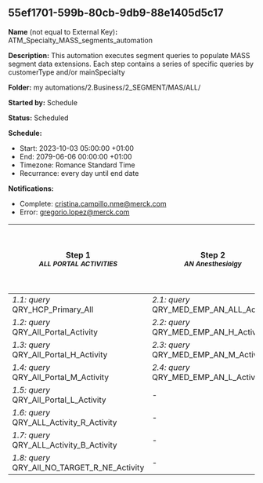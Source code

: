 ## 55ef1701-599b-80cb-9db9-88e1405d5c17

**Name** (not equal to External Key)**:** ATM_Specialty_MASS_segments_automation

**Description:** This automation executes segment queries to populate MASS segment data extensions. Each step contains a series of specific queries by customerType and/or mainSpecialty

**Folder:** my automations/2.Business/2_SEGMENT/MAS/ALL/

**Started by:** Schedule

**Status:** Scheduled

**Schedule:**

* Start: 2023-10-03 05:00:00 +01:00
* End: 2079-06-06 00:00:00 +01:00
* Timezone: Romance Standard Time
* Recurrance: every day until end date

**Notifications:**

* Complete: cristina.campillo.nme@merck.com
* Error: gregorio.lopez@merck.com

| Step 1<br>_<small>ALL PORTAL ACTIVITIES</small>_ | Step 2<br>_<small>AN  Anesthesiolgy</small>_ | Step 3<br>_<small>GP General Practice</small>_ | Step 4<br>_<small>END  Endocrinology</small>_ | Step 5<br>_<small>C Cardiology</small>_ | Step 6<br>_<small>ON Oncology</small>_ | Step 7<br>_<small>PD Pediatrics</small>_ | Step 8<br>_<small>PD + HP Pediatrics + Hospital</small>_ | Step 9<br>_<small>GS Surgery</small>_ | Step 10<br>_<small>PPH Preventive Health</small>_ | Step 11<br>_<small>PHA Pharmacy</small>_ | Step 12<br>_<small>RHU Rheumatology</small>_ | Step 13<br>_<small>PIN Payer Insurance and PIN+Hospital Pharmacist ALL</small>_ | Step 14<br>_<small>PHAHP Hospital Pharmacist</small>_ | Step 15<br>_<small>AI Allergy and Immunology</small>_ | Step 16<br>_<small>D Dermatology</small>_ | Step 17<br>_<small>N Neurology</small>_ | Step 18<br>_<small>OBG Obstetrics and Gynecology</small>_ | Step 19<br>_<small>OTO Otolaryngology</small>_ | Step 20<br>_<small>P Psychiatry</small>_ | Step 21<br>_<small>PUL Pulmonary medicine</small>_ | Step 22<br>_<small>GE Gastroenterologist</small>_ | Step 23<br>_<small>HEM Hematologist</small>_ | Step 24<br>_<small>ECM Emergency and Clinical Care</small>_ | Step 25<br>_<small>NR Nursery</small>_ | Step 26<br>_<small>ID Infectious Desease </small>_ | Step 27<br>_<small>IM Internal Medicine</small>_ | Step 28<br>_<small>NR Nursery - PD Pediatrics Specialty</small>_ | Step 29<br>_<small>NR Nursery - OS Hospital Specialty</small>_ | Step 30<br>_<small>NR Nursery - Obstetrics Specialty</small>_ | Step 31<br>_<small>PTH Pathology, Anatomic</small>_ | Step 32<br>_<small>OOS -  Traumathology</small>_ | Step 33<br>_<small>NR Nursery Specialties (Only All Contacts)</small>_ | Step 34<br>_<small>R - Radiology</small>_ | Step 35<br>_<small>R - Radiology</small>_ | Step 36<br>_<small>GP + END ALL</small>_ | Step 37<br>_<small>Urología</small>_ | Step 38<br>_<small>-</small>_ | Step 39<br>_<small>No target Audiences<br>(AG, CCM, FM, GPM, CCM, O, ONG , SRG , C, N, NEP, NS, OPH, P, URO, VS, GYN, MWF, OS, ST, PM, PLR, , OOS, LM, ESM)<br>Excluding NR</small>_ | Step 40<br>_<small>Plastic and Reconstructive Surgery</small>_ | Step 41<br>_<small>Specialty created by CRM Specialty</small>_ | Step 42<br>_<small>All RP Portal</small>_ | Step 43<br>_<small>Ginecologia, Pediatría, Pediatría Hospitalaria y Medicina Preventiva</small>_ | Step 44<br>_<small>-</small>_ | Step 45<br>_<small>ST Stomatologist</small>_ | Step 46<br>_<small>Nefrología</small>_ | Step 47<br>_<small>Farmacia Oncológica</small>_ | Step 48<br>_<small>Radioterapeutas</small>_ | Step 49<br>_<small>Cirujanos Torácicos</small>_ |
| --- | --- | --- | --- | --- | --- | --- | --- | --- | --- | --- | --- | --- | --- | --- | --- | --- | --- | --- | --- | --- | --- | --- | --- | --- | --- | --- | --- | --- | --- | --- | --- | --- | --- | --- | --- | --- | --- | --- | --- | --- | --- | --- | --- | --- | --- | --- | --- | --- |
| _1.1: query_<br>QRY_HCP_Primary_All | _2.1: query_<br>QRY_MED_EMP_AN_ALL_Activity | _3.1: query_<br>QRY_MED_EMP_GP_ALL_Activity | _4.1: query_<br>QRY_MED_EMP_END_ALL_Activity | _5.1: query_<br>QRY_MED_EMP_C_ALL_Activity | _6.1: query_<br>QRY_MED_EMP_ON_ALL_Activity | _7.1: query_<br>QRY_MED_EMP_PD_ALL_Activity | _8.1: query_<br>QRY_MED_EMP_PD_HP_Activity | _9.1: query_<br>QRY_MED_EMP_GS_ALL_Activity | _10.1: query_<br>QRY_MED_EMP_PPH_ALL_Activity | _11.1: query_<br>QRY_RP_PHA_ALL_Activity | _12.1: query_<br>QRY_MED_EMP_RHU_ALL_Activity | _13.1: query_<br>QRY_PIN_All_Activity | _14.1: query_<br>QRY_RP_MED_EMP_PIN_PHAHP_ALL_Activity | _15.1: query_<br>QRY_MED_EMP_AI_ALL_Activity | _16.1: query_<br>QRY_MED_EMP_D_ALL_Activity | _17.1: query_<br>QRY_MED_EMP_N_ALL_Activity | _18.1: query_<br>QRY_MED_EMP_OBG_ALL_Activity | _19.1: query_<br>QRY_MED_EMP_OTO_ALL_Activity | _20.1: query_<br>QRY_MED_EMP_P_ALL_Activity | _21.1: query_<br>QRY_MED_EMP_PUL_ALL_Activity | _22.1: query_<br>QRY_MED_EMP_GE_ALL_Activity | _23.1: query_<br>QRY_MED_EMP_HEM_ALL_Activity | _24.1: query_<br>QRY_MED_EMP_ECM_ALL_Activity | _25.1: query_<br>QRY_NR_ALL_Activity | _26.1: query_<br>QRY_MED_EMP_ID_ALL_Activity | _27.1: query_<br>QRY_MED_EMP_IM_ALL_Activity | _28.1: query_<br>QRY_NR_PD_H_Activity | _29.1: query_<br>QRY_NR_OS_H_Activity | _30.1: query_<br>QRY_NR_OBG_ALL_Activity | _31.1: query_<br>QRY_MED_EMP_PTH_ALL_Activity | _32.1: query_<br>QRY_MED_EMP_OOS_ALL_Activity | _33.1: query_<br>QRY_NR_GP_ALL_Activity | _34.1: query_<br>QRY_MED_EMP_PIN_RP_no_PHA_ALL_Activity | _35.1: query_<br>QRY_MED_EMP_R_ALL_Activity | _36.1: query_<br>QRY_MED_EMP_GP_END_ALL | _37.1: query_<br>QRY_MED_EMP_URO_ALL_Activity | _38.1: query_<br>QRY_MED_EMP_GER_H_Activity | _39.1: query_<br>QRY_NT_Audiences_ALL | _40.1: query_<br>QRY_MED_EMP_PLR_ALL_Activity | _41.1: query_<br>QRY_MED_EMP_Maxi_ALL_Activity | _42.1: query_<br>QRY_RP_MED_Portal_ALL_Activity | _43.1: query_<br>QRY_MED_EMP_OBG_PD_PH_PPH_Activity | _44.1: query_<br>QRY_MED_EMP_ON_PTH_PHAHP_ALL_Activity | _45.1: query_<br>QRY_MED_EMP_ST_ALL_Activity | _46.1: query_<br>QRY_MED_EMP_NEP_ALL_Activity | _47.1: query_<br>QRY_RP_ON_ALL_V2 | _48.1: query_<br>QRY_MED_EMP_RO_ALL | _49.1: query_<br>QRY_MED_EMP_CTS_ALL |
| _1.2: query_<br>QRY_All_Portal_Activity | _2.2: query_<br>QRY_MED_EMP_AN_H_Activity | _3.2: query_<br>QRY_MED_EMP_GP_H_Activity | _4.2: query_<br>QRY_MED_EMP_END_H_Activity | _5.2: query_<br>QRY_MED_EMP_C_H_Activity | _6.2: query_<br>QRY_MED_EMP_ON_H_Activity | _7.2: query_<br>QRY_MED_EMP_PD_H_Activity | _8.2: query_<br>QRY_MED_EMP_PD_HP_H_Activity | _9.2: query_<br>QRY_MED_EMP_GS_H_Activity | _10.2: query_<br>QRY_MED_EMP_PPH_H_Activity | _11.2: query_<br>QRY_RP_PHA_H_Activity | _12.2: query_<br>QRY_MED_EMP_RHU_H_Activity | _13.2: query_<br>QRY_PIN_H_Activity | _14.2: query_<br>QRY_RP_MED_EMP_PIN_PHAHP_H_Activity | _15.2: query_<br>QRY_MED_EMP_AI_H_Activity | _16.2: query_<br>QRY_MED_EMP_D_H_Activity | _17.2: query_<br>QRY_MED_EMP_N_H_Activity | _18.2: query_<br>QRY_MED_EMP_OBG_H_Activity | _19.2: query_<br>QRY_MED_EMP_OTO_H_Activity | _20.2: query_<br>QRY_MED_EMP_P_H_Activity | _21.2: query_<br>QRY_MED_EMP_PUL_H_Activity | _22.2: query_<br>QRY_MED_EMP_GE_H_Activity | _23.2: query_<br>QRY_MED_EMP_HEM_H_Activity | _24.2: query_<br>QRY_MED_EMP_ECM_H_Activity | _25.2: query_<br>QRY_NR_H_Activity | _26.2: query_<br>QRY_MED_EMP_ID_H_Activity | _27.2: query_<br>QRY_MED_EMP_IM_H_Activity | _28.2: query_<br>QRY_NR_PD_M_Activity | _29.2: query_<br>QRY_NR_OS_M_Activity | _30.2: query_<br>QRY_NR_OBG_H_Activity | _31.2: query_<br>QRY_MED_EMP_PTH_H_Activity | _32.2: query_<br>QRY_MED_EMP_OOS_H_Activity | _33.2: query_<br>QRY_NR_AN_GS_All | _34.2: query_<br>QRY_MED_EMP_PIN_RP_no_PHA_H_Activity | _35.2: query_<br>QRY_MED_EMP_R_H_Activity | - | _37.2: query_<br>QRY_MED_EMP_URO_H_Activity | _38.2: query_<br>QRY_MED_EMP_GER_M_Activity | _39.2: query_<br>QRY_NT_Audiences_H | - | - | _42.2: query_<br>QRY_RP_Portal_MED_H_Activity | - | - | _45.2: query_<br>QRY_MED_EMP_ST_H_Activity | - | - | - | - |
| _1.3: query_<br>QRY_All_Portal_H_Activity | _2.3: query_<br>QRY_MED_EMP_AN_M_Activity | _3.3: query_<br>QRY_MED_EMP_GP_M_Activity | _4.3: query_<br>QRY_MED_EMP_END_M_Activity | _5.3: query_<br>QRY_MED_EMP_C_M_Activity | _6.3: query_<br>QRY_MED_EMP_ON_M_Activity | _7.3: query_<br>QRY_MED_EMP_PD_M_Activity | _8.3: query_<br>QRY_MED_EMP_PD_HP_M_Activity | _9.3: query_<br>QRY_MED_EMP_GS_M_Activity | _10.3: query_<br>QRY_MED_EMP_PPH_M_Activity | _11.3: query_<br>QRY_RP_PHA_M_Activity | _12.3: query_<br>QRY_MED_EMP_RHU_M_Activity | _13.3: query_<br>QRY_PIN_M_Activity | _14.3: query_<br>QRY_RP_MED_EMP_PIN_PHAHP_M_Activity | _15.3: query_<br>QRY_MED_EMP_AI_M_Activity | _16.3: query_<br>QRY_MED_EMP_D_M_Activity | _17.3: query_<br>QRY_MED_EMP_N_M_Activity | _18.3: query_<br>QRY_MED_EMP_OBG_M_Activity | _19.3: query_<br>QRY_MED_EMP_OTO_M_Activity | _20.3: query_<br>QRY_MED_EMP_P_M_Activity | _21.3: query_<br>QRY_MED_EMP_PUL_M_Activity | _22.3: query_<br>QRY_MED_EMP_GE_M_Activity | _23.3: query_<br>QRY_MED_EMP_HEM_M_Activity | _24.3: query_<br>QRY_MED_EMP_ECM_M_Activity | _25.3: query_<br>QRY_NR_M_Activity | _26.3: query_<br>QRY_MED_EMP_ID_M_Activity | _27.3: query_<br>QRY_MED_EMP_IM_M_Activity | _28.3: query_<br>QRY_NR_PD_L_Activity | _29.3: query_<br>QRY_NR_OS_L_Activity | _30.3: query_<br>QRY_NR_OBG_M_Activity | _31.3: query_<br>QRY_MED_EMP_PTH_M_Activity | _32.3: query_<br>QRY_MED_EMP_OOS_M_Activity | _33.3: query_<br>QRY_NR_OS_ALL_Activity | _34.3: query_<br>QRY_MED_EMP_PIN_RP_no_PHA_M_Activity | _35.3: query_<br>QRY_MED_EMP_R_M_Activity | - | _37.3: query_<br>QRY_MED_EMP_URO_M_Activity | _38.3: query_<br>QRY_MED_EMP_GER_L_Activity | _39.3: query_<br>QRY_NT_Audiences_M | - | - | _42.3: query_<br>QRY_RP_Portal_MED_M_Activity | - | - | _45.3: query_<br>QRY_MED_EMP_ST_M_Activity | - | - | - | - |
| _1.4: query_<br>QRY_All_Portal_M_Activity | _2.4: query_<br>QRY_MED_EMP_AN_L_Activity | _3.4: query_<br>QRY_MED_EMP_GP_L_Activity | _4.4: query_<br>QRY_MED_EMP_END_L_Activity | _5.4: query_<br>QRY_MED_EMP_C_L_Activity | _6.4: query_<br>QRY_MED_EMP_ON_L_Activity | _7.4: query_<br>QRY_MED_EMP_PD_L_Activity | _8.4: query_<br>QRY_MED_EMP_PD_HP_L_Activity | _9.4: query_<br>QRY_MED_EMP_GS_L_Activity | _10.4: query_<br>QRY_MED_EMP_PPH_L_Activity | _11.4: query_<br>QRY_RP_PHA_L_Activity | _12.4: query_<br>QRY_MED_EMP_RHU_L_Activity | _13.4: query_<br>QRY_PIN_L_Activity | _14.4: query_<br>QRY_RP_MED_EMP_PIN_PHAHP_L_Activity | _15.4: query_<br>QRY_MED_EMP_AI_L_Activity | _16.4: query_<br>QRY_MED_EMP_D_L_Activity | _17.4: query_<br>QRY_MED_EMP_N_L_Activity | _18.4: query_<br>QRY_MED_EMP_OBG_L_Activity | _19.4: query_<br>QRY_MED_EMP_OTO_L_Activity | _20.4: query_<br>QRY_MED_EMP_P_L_Activity | _21.4: query_<br>QRY_MED_EMP_PUL_L_Activity | _22.4: query_<br>QRY_MED_EMP_GE_L_Activity | _23.4: query_<br>QRY_MED_EMP_HEM_L_Activity | _24.4: query_<br>QRY_MED_EMP_ECM_L_Activity | _25.4: query_<br>QRY_NR_L_Activity | _26.4: query_<br>QRY_MED_EMP_ID_L_Activity | _27.4: query_<br>QRY_MED_EMP_IM_L_Activity | - | - | _30.4: query_<br>QRY_NR_OBG_L_Activity | _31.4: query_<br>QRY_MED_EMP_PTH_L_Activity | _32.4: query_<br>QRY_MED_EMP_OOS_L_Activity | _33.4: query_<br>QRY_NR_PD_ALL_Activity | _34.4: query_<br>QRY_MED_EMP_PIN_RP_no_PHA_L_Activity | _35.4: query_<br>QRY_MED_EMP_R_L_Activity | - | _37.4: query_<br>QRY_MED_EMP_URO_L_Activity | - | _39.4: query_<br>QRY_NT_Audiences_L | - | - | _42.4: query_<br>QRY_RP_Portal_MED_L_Activity | - | - | _45.4: query_<br>QRY_MED_EMP_ST_L_Activity | - | - | - | - |
| _1.5: query_<br>QRY_All_Portal_L_Activity | - | - | - | - | - | - | - | - | - | - | - | _13.5: query_<br>QRY_PIN_DR_SE_EMP_RP_PHAHP_MDM_ALL_DE | - | - | - | - | - | - | - | - | - | - | - | - | - | - | - | - | - | - | - | _33.5: query_<br>QRY_NR_GER_ALL_Activity | - | - | - | - | - | - | - | - | - | - | - | - | - | - | - | - |
| _1.6: query_<br>QRY_ALL_Activity_R_Activity | - | - | - | - | - | - | - | - | - | - | - | - | - | - | - | - | - | - | - | - | - | - | - | - | - | - | - | - | - | - | - | _33.6: query_<br>QRY_NR_OEM_ALL_Activity | - | - | - | - | - | - | - | - | - | - | - | - | - | - | - | - |
| _1.7: query_<br>QRY_ALL_Activity_B_Activity | - | - | - | - | - | - | - | - | - | - | - | - | - | - | - | - | - | - | - | - | - | - | - | - | - | - | - | - | - | - | - | _33.7: query_<br>QRY_NR_P_ALL_Activity | - | - | - | - | - | - | - | - | - | - | - | - | - | - | - | - |
| _1.8: query_<br>QRY_All_NO_TARGET_R_NE_Activity | - | - | - | - | - | - | - | - | - | - | - | - | - | - | - | - | - | - | - | - | - | - | - | - | - | - | - | - | - | - | - | _33.8: query_<br>QRY_NR_PHA_ALL_Activity | - | - | - | - | - | - | - | - | - | - | - | - | - | - | - | - |
